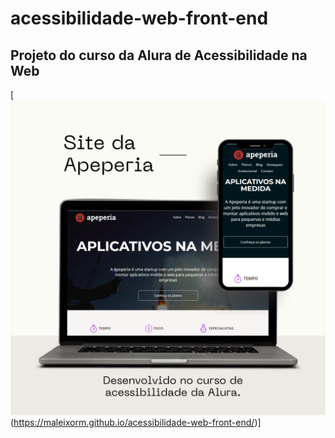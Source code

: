 # acessibilidade-web-front-end
 Projeto do curso da Alura de Acessibilidade na Web
---
[![Apeperia](Apeperia.png)(https://maleixorm.github.io/acessibilidade-web-front-end/)]
